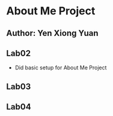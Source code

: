 # About Me Project

## Author: Yen Xiong Yuan

## Lab02

* Did basic setup for About Me Project

## Lab03

## Lab04


